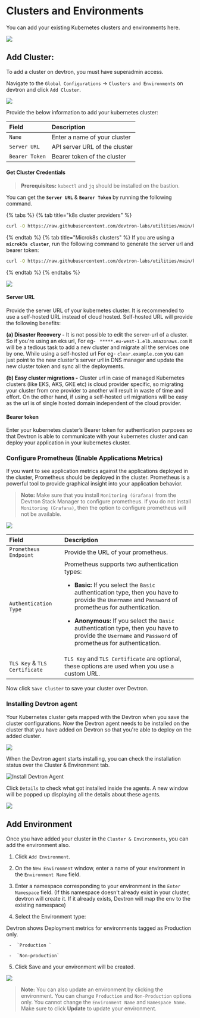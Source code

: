 # Clusters and Environments

You can add your existing Kubernetes clusters and environments here.

![](https://devtron-public-asset.s3.us-east-2.amazonaws.com/images/global-configurations/cluster-and-environments/cluster-and-environments.png)

## Add Cluster:

To add a cluster on devtron, you must have superadmin access.

Navigate to the `Global Configurations` → `Clusters and Environments` on devtron and click `Add Cluster`.

![](https://devtron-public-asset.s3.us-east-2.amazonaws.com/images/global-configurations/cluster-and-environments/add-clusters.png)

Provide the below information to add your kubernetes cluster:

| Field | Description |
| :--- | :--- |
| `Name` | Enter a name of your cluster |
| `Server URL` | API server URL of the cluster |
| `Bearer Token` | Bearer token of the cluster |

#### Get Cluster Credentials

>**Prerequisites:** `kubectl` and `jq` should be installed on the bastion.

You can get the **`Server URL`** & **`Bearer Token`** by running the following command.

{% tabs %}
{% tab title="k8s cluster providers" %}
```bash
curl -O https://raw.githubusercontent.com/devtron-labs/utilities/main/kubeconfig-exporter/kubernetes_export_sa.sh && bash kubernetes_export_sa.sh cd-user devtroncd https://raw.githubusercontent.com/devtron-labs/utilities/main/kubeconfig-exporter/clusterrole.yaml
```
{% endtab %}
{% tab title="Microk8s clusters" %}
If you are using a **`microk8s cluster`**, run the following command to generate the server url and bearer token:

```bash
curl -O https://raw.githubusercontent.com/devtron-labs/utilities/main/kubeconfig-exporter/kubernetes_export_sa.sh && sed -i 's/kubectl/microk8s kubectl/g' kubernetes_export_sa.sh && bash kubernetes_export_sa.sh cd-user devtroncd https://raw.githubusercontent.com/devtron-labs/utilities/main/kubeconfig-exporter/clusterrole.yaml
```
{% endtab %}
{% endtabs %}

![](https://devtron-public-asset.s3.us-east-2.amazonaws.com/images/global-configurations/cluster-and-environments/generate-cluster-credentials.png)

#### Server URL

Provide the server URL of your kubernetes cluster. It is recommended to use a self-hosted URL instead of cloud hosted. Self-hosted URL will provide the following benefits:

**\(a\) Disaster Recovery -** It is not possible to edit the server-url of a cluster. So if you're using an eks url, For eg- ` *****.eu-west-1.elb.amazonaws.com` it will be a tedious task to add a new cluster and migrate all the services one by one. While using a self-hosted url For eg- `clear.example.com` you can just point to the new cluster's server url in DNS manager and update the new cluster token and sync all the deployments.

**\(b\) Easy cluster migrations -** Cluster url in case of managed Kubernetes clusters (like EKS, AKS, GKE etc) is cloud provider specific, so migrating your cluster from one provider to another will result in waste of time and effort. On the other hand, if using a self-hosted url migrations will be easy as the url is of single hosted domain independent of the cloud provider.

#### Bearer token

Enter your kubernetes cluster’s Bearer token for authentication purposes so that Devtron is able to communicate with your kubernetes cluster and can deploy your application in your kubernetes cluster.

### Configure Prometheus (Enable Applications Metrics)

If you want to see application metrics against the applications deployed in the  cluster, Prometheus should be deployed in the cluster. Prometheus is a powerful tool to provide graphical insight into your application behavior.

>**Note:** Make sure that you install `Monitoring (Grafana)` from the Devtron Stack Manager to configure prometheus.
If you do not install `Monitoring (Grafana)`, then the option to configure prometheus will not be available. 

![](https://devtron-public-asset.s3.us-east-2.amazonaws.com/images/global-configurations/cluster-and-environments/enable-app-metrics.png)

| Field | Description |
| :--- | :--- |
| `Prometheus Endpoint` | Provide the URL of your prometheus. |
| `Authentication Type` | Prometheus supports two authentication types:<ul><li>**Basic:** If you select the `Basic` authentication type, then you have to provide the `Username` and `Password` of prometheus for authentication.</li></ul> <ul><li>**Anonymous:** If you select the `Basic` authentication type, then you have to provide the `Username` and `Password` of prometheus for authentication.</li></ul> |
| `TLS Key` & `TLS Certificate` | `TLS Key` and `TLS Certificate` are optional, these options are used when you use a custom URL. |

Now click `Save Cluster` to save your cluster over Devtron.

### Installing Devtron agent

Your Kubernetes cluster gets mapped with the Devtron when you save the cluster configurations. Now the Devtron agent needs to be installed on the cluster that you have added on Devtron so that you're able to deploy on the added cluster.

![](https://devtron-public-asset.s3.us-east-2.amazonaws.com/images/global-configurations/cluster-and-environments/install-devtron-agent.png)

When the Devtron agent starts installing, you can check the installation status over the Cluster & Environment tab.

![Install Devtron Agent](https://devtron-public-asset.s3.us-east-2.amazonaws.com/images/global-configurations/cluster-and-environments/gc-cluster-agents.jpg)

Click `Details` to check what got installed inside the agents. A new window will be popped up displaying all the details about these agents.

![](https://devtron-public-asset.s3.us-east-2.amazonaws.com/images/global-configurations/cluster-and-environments/cluster_gc5.jpg)

## Add Environment

Once you have added your cluster in the `Cluster & Environments`, you can add the environment also.

1.  Click `Add Environment`.

2. On the `New Environment` window, enter a name of your environment in the `Environment Name` field.

3.  Enter a namespace corresponding to your environment in the `Enter Namespace` field. (If this namespace doesn't already exist in your cluster, devtron will create it. If it already exists, Devtron will map the env to the existing namespace)

4. Select the Environment type:

Devtron shows Deployment metrics for environments tagged as Production only.

     -  `Production `

     -  `Non-production`


5. Click Save and your environment will be created. 


![](https://devtron-public-asset.s3.us-east-2.amazonaws.com/images/global-configurations/cluster-and-environments/gc-cluster-add-environment.jpg)


> **Note:** You can also update an environment by clicking the environment.
You can change `Production` and `Non-Production` options only.
You cannot change the `Environment Name` and `Namespace Name`.
Make sure to click **Update** to update your environment.
